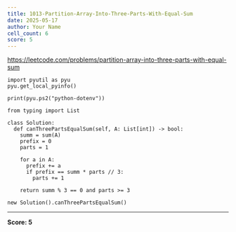 ```yaml
---
title: 1013-Partition-Array-Into-Three-Parts-With-Equal-Sum
date: 2025-05-17
author: Your Name
cell_count: 6
score: 5
---
```


https://leetcode.com/problems/partition-array-into-three-parts-with-equal-sum


```
import pyutil as pyu
pyu.get_local_pyinfo()
```


```
print(pyu.ps2("python-dotenv"))
```


```
from typing import List
```


```
class Solution:
  def canThreePartsEqualSum(self, A: List[int]) -> bool:
    summ = sum(A)
    prefix = 0
    parts = 1

    for a in A:
      prefix += a
      if prefix == summ * parts // 3:
        parts += 1

    return summ % 3 == 0 and parts >= 3
```


```
new Solution().canThreePartsEqualSum()
```


---
**Score: 5**